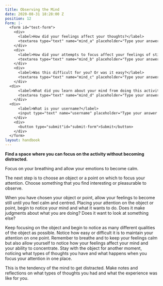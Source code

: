 ```yaml
---
title: Observing the Mind
date: 2020-08-31 18:28:00 Z
position: 12
Form: |-
  <form id="test-form">
    <div>
      <label>How did your feelings affect your thoughts?</label>
      <textarea type="text" name="mind_a" placeholder="Type your answer here"/></textarea>
    </div>
    <div>
      <label>How did your attempts to focus affect your feelings of stillness and calm?</label>
      <textarea type="text" name="mind_b" placeholder="Type your answer here"/></textarea>
    </div>
    <div>
      <label>Was this difficult for you? Or was it easy?</label>
      <textarea type="text" name="mind_c" placeholder="Type your answer here"/></textarea>
    </div>
  <div>
      <label>What did you learn about your mind from doing this activity?</label>
      <textarea type="text" name="mind_d" placeholder="Type your answer here"/></textarea>
    </div>
  <div>
      <label>What is your username?</label>
      <input type="text" name="username" placeholder="Type your answer here"/></input>
    </div>
    <div>
      <button type="submit"id="submit-form">Submit</button>
    </div>
  </form>
layout: handbook
---
```


**Find a space where you can focus on the activity without becoming distracted.**

Focus on your breathing and allow your emotions to become calm.

The next step is to choose an object or a point on which to focus your attention. Choose something that you find interesting or pleasurable to observe.

When you have chosen your object or point, allow your feelings to become still until you feel calm and centred. Placing your attention on the object or point, begin to notice your mind and what it wants to do. Does it make judgments about what you are doing? Does it want to look at something else?

Keep focusing on the object and begin to notice as many different qualities of the object as possible. Notice how easy or difficult it is to maintain your attention on one point. Remember to breathe and to keep your feelings calm but also allow yourself to notice how your feelings affect your mind and your ability to concentrate. Stay with the object for another moment, noticing what types of thoughts you have and what happens when you focus your attention in one place.

This is the tendency of the mind to get distracted. Make notes and reflections on what types of thoughts you had and what the experience was like for you.